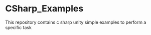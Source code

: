 # CSharp_Examples
This repository contains c sharp unity simple examples to perform a specific task

